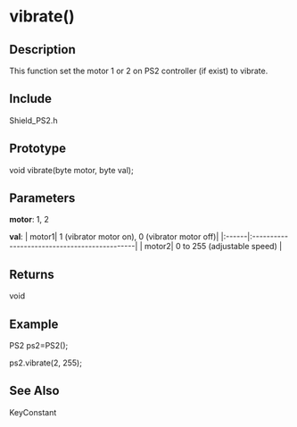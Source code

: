 # vibrate() #

## Description ##
This function set the motor 1 or 2 on PS2 controller (if exist) to vibrate.


## Include ##
Shield\_PS2.h


## Prototype ##
void vibrate(byte motor, byte val);


## Parameters ##
**motor**: 1, 2

**val**:
| motor1| 1 (vibrator motor on), 0 (vibrator motor off)|
|:------|:---------------------------------------------|
| motor2|  0 to 255 (adjustable speed)                 |


## Returns ##
void


## Example ##
PS2 ps2=PS2();


ps2.vibrate(2, 255);



## See Also ##

KeyConstant